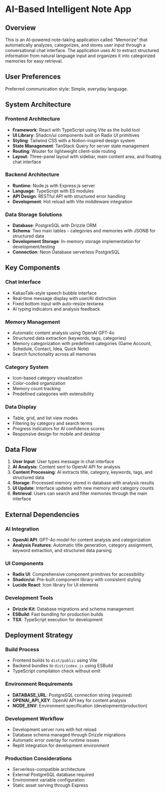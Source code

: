 # AI-Based Intelligent Note App

## Overview

This is an AI-powered note-taking application called "Memorize" that automatically analyzes, categorizes, and stores user input through a conversational chat interface. The application uses AI to extract structured information from natural language input and organizes it into categorized memories for easy retrieval.

## User Preferences

Preferred communication style: Simple, everyday language.

## System Architecture

### Frontend Architecture
- **Framework**: React with TypeScript using Vite as the build tool
- **UI Library**: Shadcn/ui components built on Radix UI primitives
- **Styling**: Tailwind CSS with a Notion-inspired design system
- **State Management**: TanStack Query for server state management
- **Routing**: Wouter for lightweight client-side routing
- **Layout**: Three-panel layout with sidebar, main content area, and floating chat interface

### Backend Architecture
- **Runtime**: Node.js with Express.js server
- **Language**: TypeScript with ES modules
- **API Design**: RESTful API with structured error handling
- **Development**: Hot reload with Vite middleware integration

### Data Storage Solutions
- **Database**: PostgreSQL with Drizzle ORM
- **Schema**: Two main tables - categories and memories with JSONB for structured data
- **Development Storage**: In-memory storage implementation for development/testing
- **Connection**: Neon Database serverless PostgreSQL

## Key Components

### Chat Interface
- KakaoTalk-style speech bubble interface
- Real-time message display with user/AI distinction
- Fixed bottom input with auto-resize textarea
- AI typing indicators and analysis feedback

### Memory Management
- Automatic content analysis using OpenAI GPT-4o
- Structured data extraction (keywords, tags, categories)
- Memory categorization with predefined categories (Game Account, Schedule, Contact, Idea, Quick Note)
- Search functionality across all memories

### Category System
- Icon-based category visualization
- Color-coded organization
- Memory count tracking
- Predefined categories with extensibility

### Data Display
- Table, grid, and list view modes
- Filtering by category and search terms
- Progress indicators for AI confidence scores
- Responsive design for mobile and desktop

## Data Flow

1. **User Input**: User types message in chat interface
2. **AI Analysis**: Content sent to OpenAI API for analysis
3. **Content Processing**: AI extracts title, category, keywords, tags, and structured data
4. **Storage**: Processed memory stored in database with analysis results
5. **UI Update**: Interface updates with new memory and category counts
6. **Retrieval**: Users can search and filter memories through the main interface

## External Dependencies

### AI Integration
- **OpenAI API**: GPT-4o model for content analysis and categorization
- **Analysis Features**: Automatic title generation, category assignment, keyword extraction, and structured data parsing

### UI Components
- **Radix UI**: Comprehensive component primitives for accessibility
- **Shadcn/ui**: Pre-built component library with consistent styling
- **Lucide React**: Icon library for UI elements

### Development Tools
- **Drizzle Kit**: Database migrations and schema management
- **ESBuild**: Fast bundling for production builds
- **TSX**: TypeScript execution for development

## Deployment Strategy

### Build Process
- Frontend builds to `dist/public` using Vite
- Backend bundles to `dist/index.js` using ESBuild
- TypeScript compilation check without emit

### Environment Requirements
- **DATABASE_URL**: PostgreSQL connection string (required)
- **OPENAI_API_KEY**: OpenAI API key for content analysis
- **NODE_ENV**: Environment specification (development/production)

### Development Workflow
- Development server runs with hot reload
- Database schema managed through Drizzle migrations
- Automatic error overlay for runtime issues
- Replit integration for development environment

### Production Considerations
- Serverless-compatible architecture
- External PostgreSQL database required
- Environment variable configuration
- Static asset serving through Express
